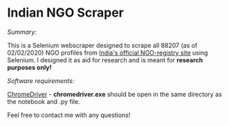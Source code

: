 # Indian NGO Scraper
*Summary*:

This is a Selenium webscraper designed to scrape all 88207 (as of 02/02/2020) NGO profiles from [India's official NGO-registry site](https://ngodarpan.gov.in/) using Selenium. I designed it as aid for research and is meant for **research purposes only!**

*Software requirements:*

[ChromeDriver](https://chromedriver.chromium.org/getting-started) - **chromedriver.exe** should be open in the same directory as the notebook and .py file.

Feel free to contact me with any questions!
